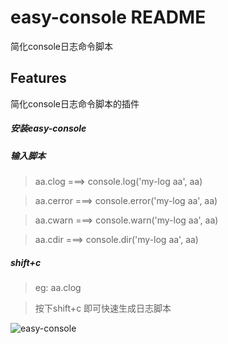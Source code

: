 # easy-console README
简化console日志命令脚本

## Features
简化console日志命令脚本的插件


##### 安装easy-console
##### 输入脚本
> aa.clog ===> console.log('my-log aa', aa)

> aa.cerror ===> console.error('my-log aa', aa)

> aa.cwarn ===> console.warn('my-log aa', aa)

> aa.cdir ===> console.dir('my-log aa', aa)
##### shift+c
> eg: aa.clog

> 按下shift+c 即可快速生成日志脚本

![easy-console](https://cs-static-assets.oss-cn-beijing.aliyuncs.com/vscode_extension/easy-console.gif)

